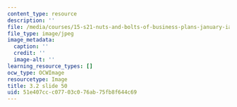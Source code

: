 ```yaml
---
content_type: resource
description: ''
file: /media/courses/15-s21-nuts-and-bolts-of-business-plans-january-iap-2014/51e407ccc07703c076ab75fb8f644c69_Slide50.JPG
file_type: image/jpeg
image_metadata:
  caption: ''
  credit: ''
  image-alt: ''
learning_resource_types: []
ocw_type: OCWImage
resourcetype: Image
title: 3.2 slide 50
uid: 51e407cc-c077-03c0-76ab-75fb8f644c69
---
```

